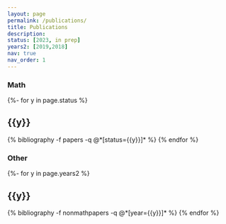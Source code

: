 ```yaml
---
layout: page
permalink: /publications/
title: Publications
description: 
status: [2023, in prep]
years2: [2019,2018]
nav: true
nav_order: 1
---
```


### Math

<!-- _pages/publications.md -->
<div class="publications">

{%- for y in page.status %}
  <h2 class="year">{{y}}</h2>
  {% bibliography -f papers -q @*[status={{y}}]* %}
{% endfor %}

</div>

### Other

<!-- _pages/publications.md -->
<div class="publications">

{%- for y in page.years2 %}
  <h2 class="year">{{y}}</h2>
  {% bibliography -f nonmathpapers -q @*[year={{y}}]* %}
{% endfor %}

</div>